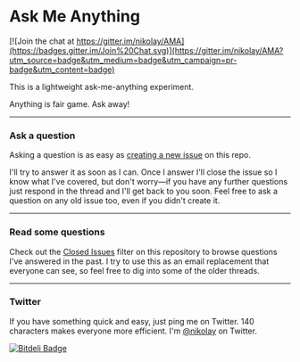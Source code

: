 # Ask Me Anything

[![Join the chat at https://gitter.im/nikolay/AMA](https://badges.gitter.im/Join%20Chat.svg)](https://gitter.im/nikolay/AMA?utm_source=badge&utm_medium=badge&utm_campaign=pr-badge&utm_content=badge)

This is a lightweight ask-me-anything experiment.

Anything is fair game. Ask away!

---

### Ask a question

Asking a question is as easy as
[creating a new issue](https://github.com/nikolay/AMA/issues/new) on this
repo.

I'll try to answer it as soon as I can. Once I answer I'll close the issue so I
know what I've covered, but don't worry&mdash;if you have any further questions
just respond in the thread and I'll get back to you soon. Feel free to ask a
question on any old issue too, even if you didn't create it.

---

### Read some questions

Check out the [Closed Issues](https://github.com/nikolay/AMA/issues?sort=created&direction=desc&state=closed&page=1)
filter on this repository to browse questions I've answered in the past. I try
to use this as an email replacement that everyone can see, so feel free to dig
into some of the older threads.

---

### Twitter

If you have something quick and easy, just ping me on Twitter. 140 characters
makes everyone more efficient. I'm [@nikolay](https://twitter.com/nikolay) on
Twitter.


[![Bitdeli Badge](https://d2weczhvl823v0.cloudfront.net/nikolay/ama/trend.png)](https://bitdeli.com/free "Bitdeli Badge")

